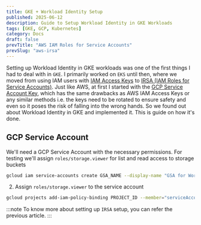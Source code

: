 ```yaml
---
title: GKE + Workload Identity Setup
published: 2025-06-12
description: Guide to Setup Workload Identity in GKE Workloads
tags: [GKE, GCP, Kubernetes]
category: Docs
draft: false
prevTitle: "AWS IAM Roles for Service Accounts"
prevSlug: "aws-irsa"
---
```

Setting up Workload Identity in GKE workloads was one of the first things I had to deal with in `GKE`. I primarily worked on `EKS` until then, where we moved from using IAM users with [IAM Access Keys](https://docs.aws.amazon.com/IAM/latest/UserGuide/id_credentials_access-keys.html) to [IRSA (IAM Roles for Service Accounts)](https://docs.aws.amazon.com/eks/latest/userguide/iam-roles-for-service-accounts.html). Just like AWS, at first I started with the [GCP Service Account Key](https://cloud.google.com/iam/docs/keys-create-delete), which has the same drawbacks as AWS IAM Access Keys or any similar methods i.e. the keys need to be rotated to ensure safety and even so it poses the risk of falling into the wrong hands. So we found out about Workload Identity in GKE and implemented it. This is guide on how it's done.

## GCP Service Account

We'll need a GCP Service Account with the necessary permissions. For testing we'll assign `roles/storage.viewer` for list and read access to storage buckets
```zsh
gcloud iam service-accounts create GSA_NAME --display-name "GSA for Workload Identity" --project PROJECT_ID
```
2. Assign `roles/storage.viewer` to the service account
```zsh
gcloud projects add-iam-policy-binding PROJECT_ID --member="serviceAccount:SERVICE_ACCOUNT_NAME@PROJECT_ID.iam.gserviceaccount.com" --role="roles/storage.objectViewer" --project PROJECT_ID
```
:::note
To know more about setting up `IRSA` setup, you can refer the previous article.
:::